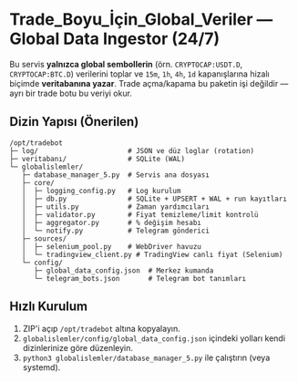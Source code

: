 
# Trade_Boyu_İçin_Global_Veriler — Global Data Ingestor (24/7)

Bu servis **yalnızca global sembollerin** (örn. `CRYPTOCAP:USDT.D`, `CRYPTOCAP:BTC.D`) verilerini toplar ve
`15m`, `1h`, `4h`, `1d` kapanışlarına hizalı biçimde **veritabanına yazar**. Trade açma/kapama bu paketin işi değildir
— ayrı bir trade botu bu veriyi okur.

## Dizin Yapısı (Önerilen)
```
/opt/tradebot
├─ log/                      # JSON ve düz loglar (rotation)
├─ veritabanı/               # SQLite (WAL)
└─ globalislemler/
   ├─ database_manager_5.py  # Servis ana dosyası
   ├─ core/
   │  ├─ logging_config.py   # Log kurulum
   │  ├─ db.py               # SQLite + UPSERT + WAL + run kayıtları
   │  ├─ utils.py            # Zaman yardımcıları
   │  ├─ validator.py        # Fiyat temizleme/limit kontrolü
   │  ├─ aggregator.py       # % değişim hesabı
   │  └─ notify.py           # Telegram gönderici
   ├─ sources/
   │  ├─ selenium_pool.py    # WebDriver havuzu
   │  └─ tradingview_client.py # TradingView canlı fiyat (Selenium)
   └─ config/
      ├─ global_data_config.json  # Merkez kumanda
      └─ telegram_bots.json       # Telegram bot tanımları
```

## Hızlı Kurulum
1) ZIP'i açıp `/opt/tradebot` altına kopyalayın.
2) `globalislemler/config/global_data_config.json` içindeki yolları kendi dizinlerinize göre düzenleyin.
3) `python3 globalislemler/database_manager_5.py` ile çalıştırın (veya systemd).
